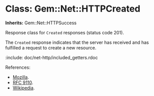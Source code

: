 # Class: Gem::Net::HTTPCreated
**Inherits:** Gem::Net::HTTPSuccess
    

Response class for `Created` responses (status code 201).

The `Created` response indicates that the server has received and has
fulfilled a request to create a new resource.

:include: doc/net-http/included_getters.rdoc

References:

*   [Mozilla](https://developer.mozilla.org/en-US/docs/Web/HTTP/Status/201).
*   [RFC 9110](https://www.rfc-editor.org/rfc/rfc9110.html#name-201-created).
*   [Wikipedia](https://en.wikipedia.org/wiki/List_of_HTTP_status_codes#201).



